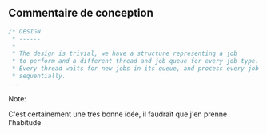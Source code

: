 ## Commentaire de conception <i class="fas fa-smile ok"></i>

``` C
/* DESIGN
 * ------
 *
 * The design is trivial, we have a structure representing a job
 * to perform and a different thread and job queue for every job type.
 * Every thread waits for new jobs in its queue, and process every job
 * sequentially.
...
```

Note:

C'est certainement une très bonne idée, il faudrait que j'en prenne l'habitude

